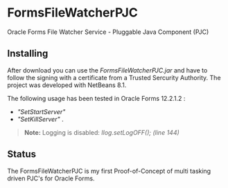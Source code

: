 # FormsFileWatcherPJC
Oracle Forms File Watcher Service - Pluggable Java Component (PJC)

## Installing 
After download you can use the *FormsFileWatcherPJC.jar* and have to follow the signing with a certificate from a Trusted Sercurity Authority. 
The project was developed with NetBeans 8.1.

The following usage has been tested in Oracle Forms 12.2.1.2 :

- *"SetStartServer"*
- *"SetKillServer"* .

>**Note:**
>Logging is disabled: *Ilog.setLogOFF(); (line 144)*

## Status
The FormsFileWatcherPJC is my first Proof-of-Concept of multi tasking driven PJC's for Oracle Forms.
